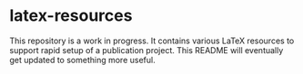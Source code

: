 # latex-resources

This repository is a work in progress. It contains various LaTeX resources to support rapid setup of a publication project. This README will eventually get updated to something more useful.
